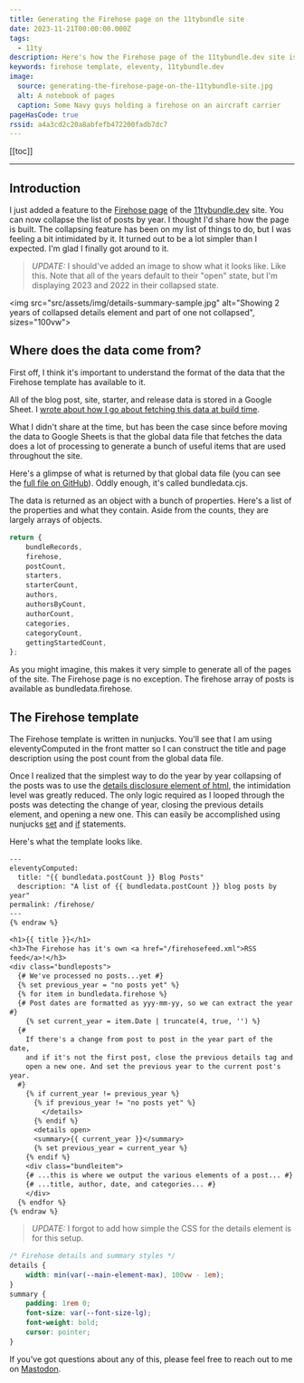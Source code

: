 ```yaml
---
title: Generating the Firehose page on the 11tybundle site
date: 2023-11-21T00:00:00.000Z
tags:
  - 11ty
description: Here's how the Firehose page of the 11tybundle.dev site is built.
keywords: firehose template, eleventy, 11tybundle.dev
image:
  source: generating-the-firehose-page-on-the-11tybundle-site.jpg
  alt: A notebook of pages
  caption: Some Navy guys holding a firehose on an aircraft carrier
pageHasCode: true
rssid: a4a3cd2c20a8abfefb472200fadb7dc7
---
```


[[toc]]

---

## Introduction

I just added a feature to the [Firehose page](https://11tybundle.dev/firehose/) of the [11tybundle.dev](https://11tybundle.dev/) site. You can now collapse the list of posts by year. I thought I'd share how the page is built. The collapsing feature has been on my list of things to do, but I was feeling a bit intimidated by it. It turned out to be a lot simpler than I expected. I'm glad I finally got around to it.

> _UPDATE:_ I should've added an image to show what it looks like. Like this. Note that all of the years default to their "open" state, but I'm displaying 2023 and 2022 in their collapsed state.

<img src="src/assets/img/details-summary-sample.jpg" alt="Showing 2 years of collapsed details element and part of one not collapsed", sizes="100vw">

## Where does the data come from?

First off, I think it's important to understand the format of the data that the Firehose template has available to it.

All of the blog post, site, starter, and release data is stored in a Google Sheet. I [wrote about how I go about fetching this data at build time](https://www.bobmonsour.com/posts/scratch-that-use-google-sheets-api/).

What I didn't share at the time, but has been the case since before moving the data to Google Sheets is that the global data file that fetches the data does a lot of processing to generate a bunch of useful items that are used throughout the site.

Here's a glimpse of what is returned by that global data file (you can see the [full file on GitHub](https://github.com/bobmonsour/11tybundle.dev/blob/main/src/_data/bundledata.cjs)). Oddly enough, it's called bundledata.cjs.

The data is returned as an object with a bunch of properties. Here's a list of the properties and what they contain. Aside from the counts, they are largely arrays of objects.

```js
return {
	bundleRecords,
	firehose,
	postCount,
	starters,
	starterCount,
	authors,
	authorsByCount,
	authorCount,
	categories,
	categoryCount,
	gettingStartedCount,
};
```

As you might imagine, this makes it very simple to generate all of the pages of the site. The Firehose page is no exception. The firehose array of posts is available as bundledata.firehose.

## The Firehose template

The Firehose template is written in nunjucks. You'll see that I am using eleventyComputed in the front matter so I can construct the title and page description using the post count from the global data file.

Once I realized that the simplest way to do the year by year collapsing of the posts was to use the [details disclosure element of html](https://developer.mozilla.org/en-US/docs/Web/HTML/Element/details), the intimidation level was greatly reduced. The only logic required as I looped through the posts was detecting the change of year, closing the previous details element, and opening a new one. This can easily be accomplished using nunjucks [set](https://mozilla.github.io/nunjucks/templating.html#set) and [if](https://mozilla.github.io/nunjucks/templating.html#if) statements.

Here's what the template looks like.

```yaml{% raw %}
---
eleventyComputed:
  title: "{{ bundledata.postCount }} Blog Posts"
  description: "A list of {{ bundledata.postCount }} blog posts by year"
permalink: /firehose/
---
{% endraw %}
```

```jinja2{% raw %}
<h1>{{ title }}</h1>
<h3>The Firehose has it's own <a href="/firehosefeed.xml">RSS feed</a>!</h3>
<div class="bundleposts">
  {# We've processed no posts...yet #}
  {% set previous_year = "no posts yet" %}
  {% for item in bundledata.firehose %}
  {# Post dates are formatted as yyy-mm-yy, so we can extract the year #}
    {% set current_year = item.Date | truncate(4, true, '') %}
  {#
    If there's a change from post to post in the year part of the date,
    and if it's not the first post, close the previous details tag and
    open a new one. And set the previous year to the current post's year.
  #}
    {% if current_year != previous_year %}
      {% if previous_year != "no posts yet" %}
        </details>
      {% endif %}
      <details open>
      <summary>{{ current_year }}</summary>
      {% set previous_year = current_year %}
    {% endif %}
    <div class="bundleitem">
    {# ...this is where we output the various elements of a post... #}
    {# ...title, author, date, and categories... #}
    </div>
  {% endfor %}
{% endraw %}
```

> _UPDATE:_ I forgot to add how simple the CSS for the details element is for this setup.

```css
/* Firehose details and summary styles */
details {
	width: min(var(--main-element-max), 100vw - 1em);
}
summary {
	padding: 1rem 0;
	font-size: var(--font-size-lg);
	font-weight: bold;
	cursor: pointer;
}
```

If you've got questions about any of this, please feel free to reach out to me on [Mastodon](https://indieweb.social/@bobmonsour).